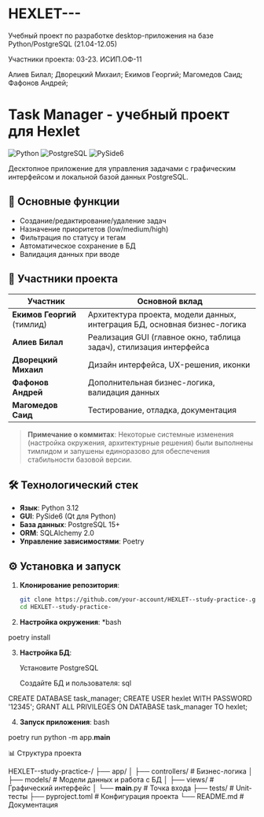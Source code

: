 # HEXLET---
Учебный проект по разработке desktop-приложения на базе Python/PostgreSQL (21.04-12.05)

Участники проекта:
03-23. ИСИП.ОФ-11

Алиев Билал;
Дворецкий Михаил;
Екимов Георгий;
Магомедов Саид;
Фафонов Андрей;

# Task Manager - учебный проект для Hexlet

![Python](https://img.shields.io/badge/python-3.12-blue)
![PostgreSQL](https://img.shields.io/badge/PostgreSQL-15+-blue)
![PySide6](https://img.shields.io/badge/PySide6-6.6-green)

Десктопное приложение для управления задачами с графическим интерфейсом и локальной базой данных PostgreSQL.

## 🚀 Основные функции

- Создание/редактирование/удаление задач
- Назначение приоритетов (low/medium/high)
- Фильтрация по статусу и тегам
- Автоматическое сохранение в БД
- Валидация данных при вводе

## 👥 Участники проекта

| Участник          | Основной вклад                                                                 
|-------------------|-------------------------------------------------------------------------------
| **Екимов Георгий** (тимлид) | Архитектура проекта, модели данных, интеграция БД, основная бизнес-логика
| **Алиев Билал**   | Реализация GUI (главное окно, таблица задач), стилизация интерфейса           
| **Дворецкий Михаил** | Дизайн интерфейса, UX-решения, иконки                                    
| **Фафонов Андрей** | Дополнительная бизнес-логика, валидация данных                            
| **Магомедов Саид** | Тестирование, отладка, документация                                      

> **Примечание о коммитах**: Некоторые системные изменения (настройка окружения, архитектурные решения) были выполнены тимлидом и запушены единоразово для обеспечения стабильности базовой версии.

## 🛠 Технологический стек

- **Язык**: Python 3.12
- **GUI**: PySide6 (Qt для Python)
- **База данных**: PostgreSQL 15+
- **ORM**: SQLAlchemy 2.0
- **Управление зависимостями**: Poetry

## ⚙️ Установка и запуск

1. **Клонирование репозитория**:
   ```bash
   git clone https://github.com/your-account/HEXLET--study-practice-.git
   cd HEXLET--study-practice-

2. **Настройка окружения**:
*bash

poetry install

3. **Настройка БД**:

    Установите PostgreSQL

    Создайте БД и пользователя:
    sql

CREATE DATABASE task_manager;
CREATE USER hexlet WITH PASSWORD '12345';
GRANT ALL PRIVILEGES ON DATABASE task_manager TO hexlet;

4. **Запуск приложения**:
bash

poetry run python -m app.__main__

📊 Структура проекта

HEXLET--study-practice-/
├── app/
│   ├── controllers/    # Бизнес-логика
│   ├── models/         # Модели данных и работа с БД
│   ├── views/          # Графический интерфейс
│   └── __main__.py     # Точка входа
├── tests/              # Unit-тесты
├── pyproject.toml      # Конфигурация проекта
└── README.md           # Документация